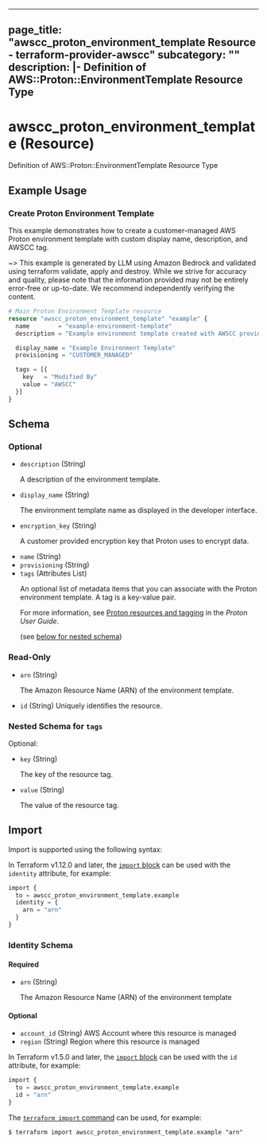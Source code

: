 
---
page_title: "awscc_proton_environment_template Resource - terraform-provider-awscc"
subcategory: ""
description: |-
  Definition of AWS::Proton::EnvironmentTemplate Resource Type
---

# awscc_proton_environment_template (Resource)

Definition of AWS::Proton::EnvironmentTemplate Resource Type

## Example Usage

### Create Proton Environment Template

This example demonstrates how to create a customer-managed AWS Proton environment template with custom display name, description, and AWSCC tag.

~> This example is generated by LLM using Amazon Bedrock and validated using terraform validate, apply and destroy. While we strive for accuracy and quality, please note that the information provided may not be entirely error-free or up-to-date. We recommend independently verifying the content.

```terraform
# Main Proton Environment Template resource
resource "awscc_proton_environment_template" "example" {
  name        = "example-environment-template"
  description = "Example environment template created with AWSCC provider"

  display_name = "Example Environment Template"
  provisioning = "CUSTOMER_MANAGED"

  tags = [{
    key   = "Modified By"
    value = "AWSCC"
  }]
}
```

<!-- schema generated by tfplugindocs -->
## Schema

### Optional

- `description` (String) <p>A description of the environment template.</p>
- `display_name` (String) <p>The environment template name as displayed in the developer interface.</p>
- `encryption_key` (String) <p>A customer provided encryption key that Proton uses to encrypt data.</p>
- `name` (String)
- `provisioning` (String)
- `tags` (Attributes List) <p>An optional list of metadata items that you can associate with the Proton environment template. A tag is a key-value pair.</p>
         <p>For more information, see <a href="https://docs.aws.amazon.com/proton/latest/userguide/resources.html">Proton resources and tagging</a> in the
        <i>Proton User Guide</i>.</p> (see [below for nested schema](#nestedatt--tags))

### Read-Only

- `arn` (String) <p>The Amazon Resource Name (ARN) of the environment template.</p>
- `id` (String) Uniquely identifies the resource.

<a id="nestedatt--tags"></a>
### Nested Schema for `tags`

Optional:

- `key` (String) <p>The key of the resource tag.</p>
- `value` (String) <p>The value of the resource tag.</p>

## Import

Import is supported using the following syntax:

In Terraform v1.12.0 and later, the [`import` block](https://developer.hashicorp.com/terraform/language/import) can be used with the `identity` attribute, for example:

```terraform
import {
  to = awscc_proton_environment_template.example
  identity = {
    arn = "arn"
  }
}
```

<!-- schema generated by tfplugindocs -->
### Identity Schema

#### Required

- `arn` (String) <p>The Amazon Resource Name (ARN) of the environment template

#### Optional

- `account_id` (String) AWS Account where this resource is managed
- `region` (String) Region where this resource is managed

In Terraform v1.5.0 and later, the [`import` block](https://developer.hashicorp.com/terraform/language/import) can be used with the `id` attribute, for example:

```terraform
import {
  to = awscc_proton_environment_template.example
  id = "arn"
}
```

The [`terraform import` command](https://developer.hashicorp.com/terraform/cli/commands/import) can be used, for example:

```shell
$ terraform import awscc_proton_environment_template.example "arn"
```
